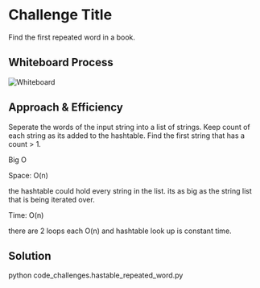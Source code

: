 # Challenge Title

Find the first repeated word in a book.

## Whiteboard Process

![Whiteboard](/python/docs/hashtable_left_join/WBCC31HashtableRepeat.png)

## Approach & Efficiency

Seperate the words of the input string into a list of strings. Keep count of each string as its added to the hashtable. Find the first string that has a count > 1.

Big O

Space: O(n)

the hashtable could hold every string in the list. its as big as the string list that is being iterated over.

Time: O(n)

there are 2 loops each O(n) and hashtable look up is constant time.

## Solution

python code_challenges.hastable_repeated_word.py
